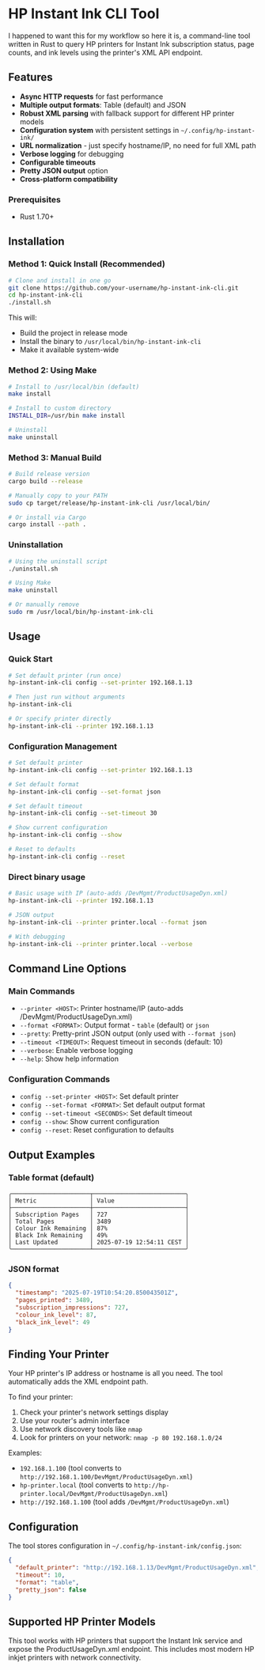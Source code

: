 # HP Instant Ink CLI Tool

I happened to want this for my workflow so here it is, a command-line tool written in Rust to query HP printers for Instant Ink subscription status, page counts, and ink levels using the printer's XML API endpoint.

## Features

- **Async HTTP requests** for fast performance
- **Multiple output formats**: Table (default) and JSON
- **Robust XML parsing** with fallback support for different HP printer models
- **Configuration system** with persistent settings in `~/.config/hp-instant-ink/`
- **URL normalization** - just specify hostname/IP, no need for full XML path
- **Verbose logging** for debugging
- **Configurable timeouts**
- **Pretty JSON output** option
- **Cross-platform compatibility**

### Prerequisites

- Rust 1.70+

## Installation

### Method 1: Quick Install (Recommended)

```bash
# Clone and install in one go
git clone https://github.com/your-username/hp-instant-ink-cli.git
cd hp-instant-ink-cli
./install.sh
```

This will:

- Build the project in release mode
- Install the binary to `/usr/local/bin/hp-instant-ink-cli`
- Make it available system-wide

### Method 2: Using Make

```bash
# Install to /usr/local/bin (default)
make install

# Install to custom directory
INSTALL_DIR=/usr/bin make install

# Uninstall
make uninstall
```

### Method 3: Manual Build

```bash
# Build release version
cargo build --release

# Manually copy to your PATH
sudo cp target/release/hp-instant-ink-cli /usr/local/bin/

# Or install via Cargo
cargo install --path .
```

### Uninstallation

```bash
# Using the uninstall script
./uninstall.sh

# Using Make
make uninstall

# Or manually remove
sudo rm /usr/local/bin/hp-instant-ink-cli
```

## Usage

### Quick Start

```bash
# Set default printer (run once)
hp-instant-ink-cli config --set-printer 192.168.1.13

# Then just run without arguments
hp-instant-ink-cli

# Or specify printer directly
hp-instant-ink-cli --printer 192.168.1.13
```

### Configuration Management

```bash
# Set default printer
hp-instant-ink-cli config --set-printer 192.168.1.13

# Set default format
hp-instant-ink-cli config --set-format json

# Set default timeout
hp-instant-ink-cli config --set-timeout 30

# Show current configuration
hp-instant-ink-cli config --show

# Reset to defaults
hp-instant-ink-cli config --reset
```

### Direct binary usage

```bash
# Basic usage with IP (auto-adds /DevMgmt/ProductUsageDyn.xml)
hp-instant-ink-cli --printer 192.168.1.13

# JSON output
hp-instant-ink-cli --printer printer.local --format json

# With debugging
hp-instant-ink-cli --printer printer.local --verbose
```

## Command Line Options

### Main Commands

- `--printer <HOST>`: Printer hostname/IP (auto-adds /DevMgmt/ProductUsageDyn.xml)
- `--format <FORMAT>`: Output format - `table` (default) or `json`
- `--pretty`: Pretty-print JSON output (only used with `--format json`)
- `--timeout <TIMEOUT>`: Request timeout in seconds (default: 10)
- `--verbose`: Enable verbose logging
- `--help`: Show help information

### Configuration Commands

- `config --set-printer <HOST>`: Set default printer
- `config --set-format <FORMAT>`: Set default output format
- `config --set-timeout <SECONDS>`: Set default timeout
- `config --show`: Show current configuration
- `config --reset`: Reset configuration to defaults

## Output Examples

### Table format (default)

```plaintext
╭──────────────────────┬──────────────────────────╮
│ Metric               │ Value                    │
├──────────────────────┼──────────────────────────┤
│ Subscription Pages   │ 727                      │
│ Total Pages          │ 3489                     │
│ Colour Ink Remaining │ 87%                      │
│ Black Ink Remaining  │ 49%                      │
│ Last Updated         │ 2025-07-19 12:54:11 CEST │
╰──────────────────────┴──────────────────────────╯
```

### JSON format

```json
{
  "timestamp": "2025-07-19T10:54:20.850043501Z",
  "pages_printed": 3489,
  "subscription_impressions": 727,
  "colour_ink_level": 87,
  "black_ink_level": 49
}
```

## Finding Your Printer

Your HP printer's IP address or hostname is all you need. The tool automatically adds the XML endpoint path.

To find your printer:

1. Check your printer's network settings display
2. Use your router's admin interface  
3. Use network discovery tools like `nmap`
4. Look for printers on your network: `nmap -p 80 192.168.1.0/24`

Examples:

- `192.168.1.100` (tool converts to `http://192.168.1.100/DevMgmt/ProductUsageDyn.xml`)
- `hp-printer.local` (tool converts to `http://hp-printer.local/DevMgmt/ProductUsageDyn.xml`)
- `http://192.168.1.100` (tool adds `/DevMgmt/ProductUsageDyn.xml`)

## Configuration

The tool stores configuration in `~/.config/hp-instant-ink/config.json`:

```json
{
  "default_printer": "http://192.168.1.13/DevMgmt/ProductUsageDyn.xml",
  "timeout": 10,
  "format": "table",
  "pretty_json": false
}
```

## Supported HP Printer Models

This tool works with HP printers that support the Instant Ink service and expose the ProductUsageDyn.xml endpoint. This includes most modern HP inkjet printers with network connectivity.
